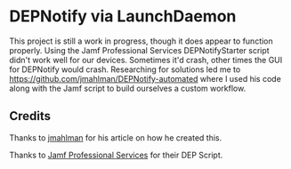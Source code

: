 # DEPNotify via LaunchDaemon
This project is still a work in progress, though it does appear to function properly.
Using the Jamf Professional Services DEPNotifyStarter script didn't work well for our devices. Sometimes it'd crash, other times the GUI for DEPNotify would crash.
Researching for solutions led me to https://github.com/jmahlman/DEPNotify-automated where I used his code along with the Jamf script to build ourselves a custom workflow.

## Credits
Thanks to [jmahlman](https://github.com/jmahlman/DEPNotify-automated) for his article on how he created this.

Thanks to [Jamf Professional Services](https://github.com/jamf/DEPNotify-Starter) for their DEP Script.

